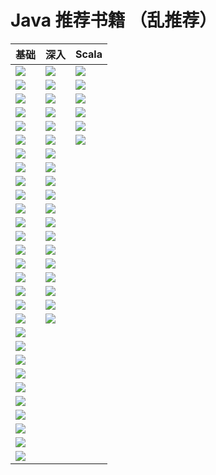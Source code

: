Java 推荐书籍 （乱推荐）
===

| 基础 | 深入 | Scala |
| ------ | ------- | ------- |
| ![](https://github.com/jxnu-liguobin/cs-summary-reflection/blob/master/src/main/java/cn/edu/jxnu/recommendbooks/java1.jpg) | ![](https://github.com/jxnu-liguobin/cs-summary-reflection/blob/master/src/main/java/cn/edu/jxnu/recommendbooks/java21.jpg) | ![](https://github.com/jxnu-liguobin/cs-summary-reflection/blob/master/src/main/java/cn/edu/jxnu/recommendbooks/scala1.jpg) |
| ![](https://github.com/jxnu-liguobin/cs-summary-reflection/blob/master/src/main/java/cn/edu/jxnu/recommendbooks/java2.jpg) | ![](https://github.com/jxnu-liguobin/cs-summary-reflection/blob/master/src/main/java/cn/edu/jxnu/recommendbooks/java23.jpg) | ![](https://github.com/jxnu-liguobin/cs-summary-reflection/blob/master/src/main/java/cn/edu/jxnu/recommendbooks/scala2.jpg) |
| ![](https://github.com/jxnu-liguobin/cs-summary-reflection/blob/master/src/main/java/cn/edu/jxnu/recommendbooks/java3.jpg) | ![](https://github.com/jxnu-liguobin/cs-summary-reflection/blob/master/src/main/java/cn/edu/jxnu/recommendbooks/java24.jpg) | ![](https://github.com/jxnu-liguobin/cs-summary-reflection/blob/master/src/main/java/cn/edu/jxnu/recommendbooks/scala3.jpg) |
| ![](https://github.com/jxnu-liguobin/cs-summary-reflection/blob/master/src/main/java/cn/edu/jxnu/recommendbooks/java4.jpg) | ![](https://github.com/jxnu-liguobin/cs-summary-reflection/blob/master/src/main/java/cn/edu/jxnu/recommendbooks/java27.jpg) | ![](https://github.com/jxnu-liguobin/cs-summary-reflection/blob/master/src/main/java/cn/edu/jxnu/recommendbooks/scala4.jpg) |
| ![](https://github.com/jxnu-liguobin/cs-summary-reflection/blob/master/src/main/java/cn/edu/jxnu/recommendbooks/java5.jpg) | ![](https://github.com/jxnu-liguobin/cs-summary-reflection/blob/master/src/main/java/cn/edu/jxnu/recommendbooks/java37.jpg) | ![](https://github.com/jxnu-liguobin/cs-summary-reflection/blob/master/src/main/java/cn/edu/jxnu/recommendbooks/scala5.jpg) |
| ![](https://github.com/jxnu-liguobin/cs-summary-reflection/blob/master/src/main/java/cn/edu/jxnu/recommendbooks/java6.jpg) | ![](https://github.com/jxnu-liguobin/cs-summary-reflection/blob/master/src/main/java/cn/edu/jxnu/recommendbooks/java38.jpg) | ![](https://github.com/jxnu-liguobin/cs-summary-reflection/blob/master/src/main/java/cn/edu/jxnu/recommendbooks/java44.jpg) |
| ![](https://github.com/jxnu-liguobin/cs-summary-reflection/blob/master/src/main/java/cn/edu/jxnu/recommendbooks/java7.jpg) | ![](https://github.com/jxnu-liguobin/cs-summary-reflection/blob/master/src/main/java/cn/edu/jxnu/recommendbooks/java39.jpg) |  |
| ![](https://github.com/jxnu-liguobin/cs-summary-reflection/blob/master/src/main/java/cn/edu/jxnu/recommendbooks/java8.jpg) | ![](https://github.com/jxnu-liguobin/cs-summary-reflection/blob/master/src/main/java/cn/edu/jxnu/recommendbooks/java40.jpg) |  |
| ![](https://github.com/jxnu-liguobin/cs-summary-reflection/blob/master/src/main/java/cn/edu/jxnu/recommendbooks/java9.jpg) | ![](https://github.com/jxnu-liguobin/cs-summary-reflection/blob/master/src/main/java/cn/edu/jxnu/recommendbooks/java42.jpg) |  |
| ![](https://github.com/jxnu-liguobin/cs-summary-reflection/blob/master/src/main/java/cn/edu/jxnu/recommendbooks/java15.jpg) | ![](https://github.com/jxnu-liguobin/cs-summary-reflection/blob/master/src/main/java/cn/edu/jxnu/recommendbooks/java43.jpg) |  |
| ![](https://github.com/jxnu-liguobin/cs-summary-reflection/blob/master/src/main/java/cn/edu/jxnu/recommendbooks/java11.jpg) | ![](https://github.com/jxnu-liguobin/cs-summary-reflection/blob/master/src/main/java/cn/edu/jxnu/recommendbooks/java45.jpg) |  |
| ![](https://github.com/jxnu-liguobin/cs-summary-reflection/blob/master/src/main/java/cn/edu/jxnu/recommendbooks/java12.jpg) | ![](https://github.com/jxnu-liguobin/cs-summary-reflection/blob/master/src/main/java/cn/edu/jxnu/recommendbooks/java46.jpg) |  |
| ![](https://github.com/jxnu-liguobin/cs-summary-reflection/blob/master/src/main/java/cn/edu/jxnu/recommendbooks/java13.jpg) | ![](https://github.com/jxnu-liguobin/cs-summary-reflection/blob/master/src/main/java/cn/edu/jxnu/recommendbooks/java47.jpg) |  |
| ![](https://github.com/jxnu-liguobin/cs-summary-reflection/blob/master/src/main/java/cn/edu/jxnu/recommendbooks/java14.jpg) | ![](https://github.com/jxnu-liguobin/cs-summary-reflection/blob/master/src/main/java/cn/edu/jxnu/recommendbooks/java10.jpg) |  |
| ![](https://github.com/jxnu-liguobin/cs-summary-reflection/blob/master/src/main/java/cn/edu/jxnu/recommendbooks/java17.jpg) | ![](https://github.com/jxnu-liguobin/cs-summary-reflection/blob/master/src/main/java/cn/edu/jxnu/recommendbooks/java28.jpg) |  |
| ![](https://github.com/jxnu-liguobin/cs-summary-reflection/blob/master/src/main/java/cn/edu/jxnu/recommendbooks/java18.jpg) | ![](https://github.com/jxnu-liguobin/cs-summary-reflection/blob/master/src/main/java/cn/edu/jxnu/recommendbooks/java16.jpg) |  |
| ![](https://github.com/jxnu-liguobin/cs-summary-reflection/blob/master/src/main/java/cn/edu/jxnu/recommendbooks/java19.jpg) | ![](https://github.com/jxnu-liguobin/cs-summary-reflection/blob/master/src/main/java/cn/edu/jxnu/recommendbooks/java41.jpg) |  |
| ![](https://github.com/jxnu-liguobin/cs-summary-reflection/blob/master/src/main/java/cn/edu/jxnu/recommendbooks/java20.jpg) | ![](https://github.com/jxnu-liguobin/cs-summary-reflection/blob/master/src/main/java/cn/edu/jxnu/recommendbooks/java49.jpg) |  |
| ![](https://github.com/jxnu-liguobin/cs-summary-reflection/blob/master/src/main/java/cn/edu/jxnu/recommendbooks/java22.jpg) | ![](https://github.com/jxnu-liguobin/cs-summary-reflection/blob/master/src/main/java/cn/edu/jxnu/recommendbooks/java49.jpg) |  | 
| ![](https://github.com/jxnu-liguobin/cs-summary-reflection/blob/master/src/main/java/cn/edu/jxnu/recommendbooks/java25.jpg) |   |  |
| ![](https://github.com/jxnu-liguobin/cs-summary-reflection/blob/master/src/main/java/cn/edu/jxnu/recommendbooks/java26.jpg) |   |  |
| ![](https://github.com/jxnu-liguobin/cs-summary-reflection/blob/master/src/main/java/cn/edu/jxnu/recommendbooks/java29.jpg) |   |  |
| ![](https://github.com/jxnu-liguobin/cs-summary-reflection/blob/master/src/main/java/cn/edu/jxnu/recommendbooks/java30.jpg) |   |  |
| ![](https://github.com/jxnu-liguobin/cs-summary-reflection/blob/master/src/main/java/cn/edu/jxnu/recommendbooks/java31.jpg) |   |  |
| ![](https://github.com/jxnu-liguobin/cs-summary-reflection/blob/master/src/main/java/cn/edu/jxnu/recommendbooks/java32.jpg) |   |  |
| ![](https://github.com/jxnu-liguobin/cs-summary-reflection/blob/master/src/main/java/cn/edu/jxnu/recommendbooks/java33.jpg) |   |  |
| ![](https://github.com/jxnu-liguobin/cs-summary-reflection/blob/master/src/main/java/cn/edu/jxnu/recommendbooks/java34.jpg) |   |  |
| ![](https://github.com/jxnu-liguobin/cs-summary-reflection/blob/master/src/main/java/cn/edu/jxnu/recommendbooks/java35.jpg) |   |  |
| ![](https://github.com/jxnu-liguobin/cs-summary-reflection/blob/master/src/main/java/cn/edu/jxnu/recommendbooks/java36.jpg) |   |  |

  